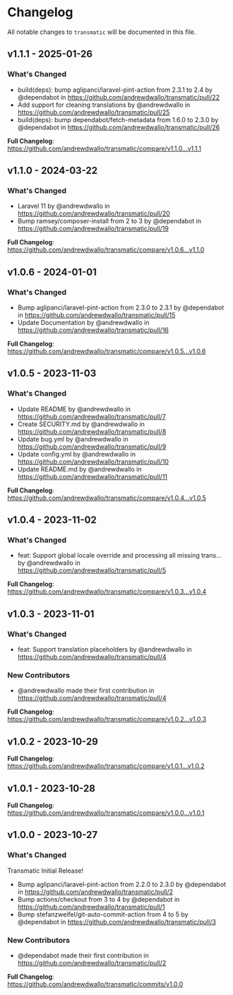 # Changelog

All notable changes to `transmatic` will be documented in this file.

## v1.1.1 - 2025-01-26

### What's Changed

* build(deps): bump aglipanci/laravel-pint-action from 2.3.1 to 2.4 by @dependabot in https://github.com/andrewdwallo/transmatic/pull/22
* Add support for cleaning translations by @andrewdwallo in https://github.com/andrewdwallo/transmatic/pull/25
* build(deps): bump dependabot/fetch-metadata from 1.6.0 to 2.3.0 by @dependabot in https://github.com/andrewdwallo/transmatic/pull/26

**Full Changelog**: https://github.com/andrewdwallo/transmatic/compare/v1.1.0...v1.1.1

## v1.1.0 - 2024-03-22

### What's Changed

* Laravel 11 by @andrewdwallo in https://github.com/andrewdwallo/transmatic/pull/20
* Bump ramsey/composer-install from 2 to 3 by @dependabot in https://github.com/andrewdwallo/transmatic/pull/19

**Full Changelog**: https://github.com/andrewdwallo/transmatic/compare/v1.0.6...v1.1.0

## v1.0.6 - 2024-01-01

### What's Changed

* Bump aglipanci/laravel-pint-action from 2.3.0 to 2.3.1 by @dependabot in https://github.com/andrewdwallo/transmatic/pull/15
* Update Documentation by @andrewdwallo in https://github.com/andrewdwallo/transmatic/pull/16

**Full Changelog**: https://github.com/andrewdwallo/transmatic/compare/v1.0.5...v1.0.6

## v1.0.5 - 2023-11-03

### What's Changed

- Update README by @andrewdwallo in https://github.com/andrewdwallo/transmatic/pull/7
- Create SECURITY.md by @andrewdwallo in https://github.com/andrewdwallo/transmatic/pull/8
- Update bug.yml by @andrewdwallo in https://github.com/andrewdwallo/transmatic/pull/9
- Update config.yml by @andrewdwallo in https://github.com/andrewdwallo/transmatic/pull/10
- Update README.md by @andrewdwallo in https://github.com/andrewdwallo/transmatic/pull/11

**Full Changelog**: https://github.com/andrewdwallo/transmatic/compare/v1.0.4...v1.0.5

## v1.0.4 - 2023-11-02

### What's Changed

- feat: Support global locale override and processing all missing trans… by @andrewdwallo in https://github.com/andrewdwallo/transmatic/pull/5

**Full Changelog**: https://github.com/andrewdwallo/transmatic/compare/v1.0.3...v1.0.4

## v1.0.3 - 2023-11-01

### What's Changed

- feat: Support translation placeholders by @andrewdwallo in https://github.com/andrewdwallo/transmatic/pull/4

### New Contributors

- @andrewdwallo made their first contribution in https://github.com/andrewdwallo/transmatic/pull/4

**Full Changelog**: https://github.com/andrewdwallo/transmatic/compare/v1.0.2...v1.0.3

## v1.0.2 - 2023-10-29

**Full Changelog**: https://github.com/andrewdwallo/transmatic/compare/v1.0.1...v1.0.2

## v1.0.1 - 2023-10-28

**Full Changelog**: https://github.com/andrewdwallo/transmatic/compare/v1.0.0...v1.0.1

## v1.0.0 - 2023-10-27

### What's Changed

Transmatic Initial Release!

- Bump aglipanci/laravel-pint-action from 2.2.0 to 2.3.0 by @dependabot in https://github.com/andrewdwallo/transmatic/pull/2
- Bump actions/checkout from 3 to 4 by @dependabot in https://github.com/andrewdwallo/transmatic/pull/1
- Bump stefanzweifel/git-auto-commit-action from 4 to 5 by @dependabot in https://github.com/andrewdwallo/transmatic/pull/3

### New Contributors

- @dependabot made their first contribution in https://github.com/andrewdwallo/transmatic/pull/2

**Full Changelog**: https://github.com/andrewdwallo/transmatic/commits/v1.0.0
